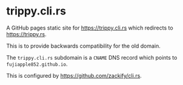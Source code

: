 # trippy.cli.rs

A GitHub pages static site for https://trippy.cli.rs which redirects to https://trippy.rs. 

This is to provide backwards compatibility for the old domain.

The `trippy.cli.rs` subdomain is a `CNAME` DNS record which points to `fujiapple852.github.io`. 

This is configured by https://github.com/zackify/cli.rs.